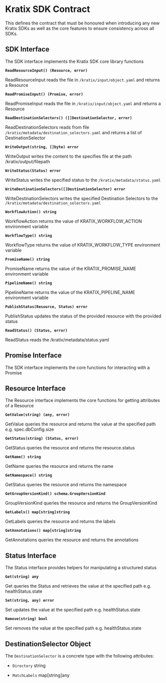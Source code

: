 # Kratix SDK Contract

This defines the contract that must be honoured when introducing any new Kratix SDKs as well as the core features to ensure consistency across all SDKs.

## SDK Interface

The SDK interface implements the Kratix SDK core library functions

**`ReadResourceInput() (Resource, error)`**

ReadResourceInput reads the file in `/kratix/input/object.yaml` and returns a Resource

**`ReadPromiseInput() (Promise, error)`**

ReadPromiseInput reads the file in `/kratix/input/object.yaml` and returns a Resource

**`ReadDestinationSelectors() ([]DestinationSelector, error)`**

ReadDestinationSelectors reads from file `/kratix/metadata/destination_selectors.yaml` and returns a list of DestinationSelector

**`WriteOutput(string, []byte) error`**

WriteOutput writes the content to the specifies file at the path /kratix/output/filepath

**`WriteStatus(Status) error`**

WriteStatus writes the specified status to the `/kratix/metadata/status.yaml`

**`WriteDestinationSelectors([]DestinationSelector) error`**

WriteDestinationSelectors writes the specified Destination Selectors to the `/kratix/metadata/destination_selectors.yaml`

**`WorkflowAction() string`**

WorkflowAction returns the value of KRATIX_WORKFLOW_ACTION environment variable

**`WorkflowType() string`**

WorkflowType returns the value of KRATIX_WORKFLOW_TYPE environment variable

**`PromiseName() string`**

PromiseName returns the value of the KRATIX_PROMISE_NAME environment variable

**`PipelineName() string`**

PipelineName returns the value of the KRATIX_PIPELINE_NAME environment variable

**`PublishStatus(Resource, Status) error`**

PublishStatus updates the status of the provided resource with the provided status

**`ReadStatus() (Status, error)`**

ReadStatus reads the /kratix/metadata/status.yaml

## Promise Interface

The SDK interface implements the core functions for interacting with a Promise

## Resource Interface

The Resource interface implements the core functions for getting attributes of a Resource

**`GetValue(string) (any, error)`**

GetValue queries the resource and returns the value at the specified path e.g. spec.dbConfig.size

**`GetStatus(string) (Status, error)`**

GetStatus queries the resource and returns the resource.status

**`GetName() string`**

GetName queries the resource and returns the name

**`GetNamespace() string`**

GetStatus queries the resource and returns the namespace

**`GetGroupVersionKind() schema.GroupVersionKind`**

GroupVersionKind queries the resource and returns the GroupVersionKind

**`GetLabels() map[string]string`**

GetLabels queries the resource and returns the labels

**`GetAnnotations() map[string]string`**

GetAnnotations queries the resource and returns the annotations

## Status Interface

The Status interface provides helpers for manipulating a structured status

**`Get(string) any`**

Get queries the Status and retrieves the value at the specified path e.g. healthStatus.state

**`Set(string, any) error`**

Set updates the value at the specified path e.g. healthStatus.state

**`Remove(string) bool`**

Set removes the value at the specified path e.g. healthStatus.state

## DestinationSelector Object

The `DestinationSelector` is a concrete type with the following attributes:

* `Directory` string

* `MatchLabels` map[string]any
